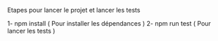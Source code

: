 Etapes pour lancer le projet et lancer les tests

1- npm install ( Pour installer les dépendances )
2- npm run test ( Pour lancer les tests )